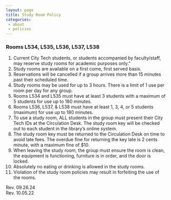 ```yaml
---
layout: page
title: Study Room Policy
categories: 
 - about
 - policies
---
```

<h3>Rooms L534, L535, L536, L537, L538</h3>
<ol>
<li>Current City Tech students, or students accompanied by faculty/staff, may reserve study rooms for academic purposes only.”</li>
<li>Study rooms are available on a first come, first served basis.</li>
<li>Reservations will be cancelled if a group arrives more than 15 minutes past their scheduled time.</li>
<li>Study rooms may be used for up to 3 hours. There is a limit of 1 use per room per day for any group.</li>
<li>Rooms L534 and L535 must have at least 3 students with a maximum of 5 students for use up to 180 minutes.</li>
<li>Rooms L536, L537, &amp; L538 must have at least 1, 3, 4, or 5 students (maximum) for use up to 180 minutes.</li>
<li>To use a study room, ALL students in the group must present their City Tech IDs at the Circulation Desk. The study room key will be checked out to each student in the library’s online system.</li>
<li>The study room key must be returned to the Circulation Desk on time to avoid late fees. The overdue fine for returning the key late is 2 cents minute, with a maximum fine of $10.</li>
<li>When leaving the study room, the group must ensure the room is clean, the equipment is functioning, furniture is in order, and the door is locked.</li>
<li>Absolutely no eating or drinking is allowed in the study rooms.</li>
 <li>Violation of the study room policies may result in forfeiting the use of the rooms.</li>
</ol>
<p>Rev. 09.26.24<br>
 Rev. 10.05.22</p>
